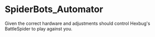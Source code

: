 # SpiderBots_Automator
Given the correct hardware and adjustments should control Hexbug's BattleSpider to play against you.
